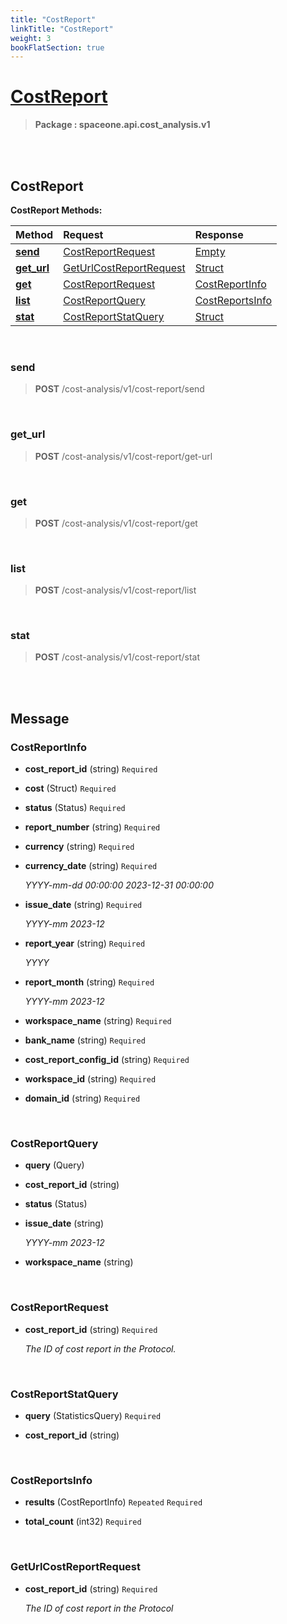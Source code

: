 ```yaml
---
title: "CostReport"
linkTitle: "CostReport"
weight: 3
bookFlatSection: true
---
```

# [CostReport](#CostReport)



>  **Package : spaceone.api.cost_analysis.v1**

<br>
<br>

## CostReport





**CostReport Methods:**


| Method | Request | Response |
| :----- | :-------- | :-------- |
| [**send**](./CostReport#send) | [CostReportRequest](CostReport#costreportrequest) | [Empty](CostReport#empty) |
| [**get_url**](./CostReport#get_url) | [GetUrlCostReportRequest](CostReport#geturlcostreportrequest) | [Struct](CostReport#struct) |
| [**get**](./CostReport#get) | [CostReportRequest](CostReport#costreportrequest) | [CostReportInfo](CostReport#costreportinfo) |
| [**list**](./CostReport#list) | [CostReportQuery](CostReport#costreportquery) | [CostReportsInfo](CostReport#costreportsinfo) |
| [**stat**](./CostReport#stat) | [CostReportStatQuery](CostReport#costreportstatquery) | [Struct](CostReport#struct) |



    
<br>

### send





> **POST** /cost-analysis/v1/cost-report/send
>






    
<br>

### get_url





> **POST** /cost-analysis/v1/cost-report/get-url
>






    
<br>

### get





> **POST** /cost-analysis/v1/cost-report/get
>






    
<br>

### list





> **POST** /cost-analysis/v1/cost-report/list
>






    
<br>

### stat





> **POST** /cost-analysis/v1/cost-report/stat
>






    


<br>
<br>

## Message



### CostReportInfo
* **cost_report_id** (string)   `Required` 

    
* **cost** (Struct)   `Required` 

    
* **status** (Status)   `Required` 

    
* **report_number** (string)   `Required` 

    
* **currency** (string)   `Required` 

    
* **currency_date** (string)   `Required` 

  *YYYY-mm-dd 00:00:00 2023-12-31 00:00:00*

    
* **issue_date** (string)   `Required` 

  *YYYY-mm 2023-12*

    
* **report_year** (string)   `Required` 

  *YYYY*

    
* **report_month** (string)   `Required` 

  *YYYY-mm 2023-12*

    
* **workspace_name** (string)   `Required` 

    
* **bank_name** (string)   `Required` 

    
* **cost_report_config_id** (string)   `Required` 

    
* **workspace_id** (string)   `Required` 

    
* **domain_id** (string)   `Required` 

    <br>

### CostReportQuery
* **query** (Query)  

    
* **cost_report_id** (string)  

    
* **status** (Status)  

    
* **issue_date** (string)  

  *YYYY-mm 2023-12*

    
* **workspace_name** (string)  

    <br>

### CostReportRequest
* **cost_report_id** (string)   `Required` 

  *The ID of cost report in the Protocol.*

    <br>

### CostReportStatQuery
* **query** (StatisticsQuery)   `Required` 

    
* **cost_report_id** (string)  

    <br>

### CostReportsInfo
* **results** (CostReportInfo)  `Repeated`    `Required` 

    
* **total_count** (int32)   `Required` 

    <br>

### GetUrlCostReportRequest
* **cost_report_id** (string)   `Required` 

  *The ID of cost report in the Protocol*

    <br>
